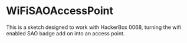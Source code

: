 # WiFiSAOAccessPoint

This is a sketch designed to work with HackerBox 0068, turning the wifi enabled SAO badge add on into an access point.
